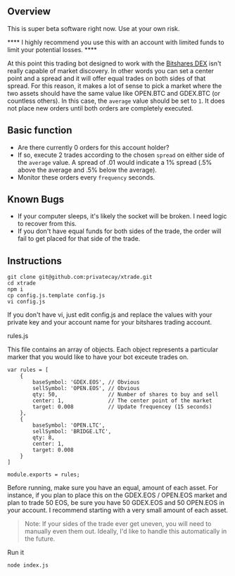 ## Overview

This is super beta software right now. Use at your own risk. 

**** I highly recommend you use this with an account with limited funds to limit your potential losses. ****

At this point this trading bot designed to work with the [Bitshares DEX](https://wallet.bitshares.org) isn't really capable of market discovery. In other words you can set a center point and a spread and it will offer equal trades on both sides of that spread. For this reason, it makes a lot of sense to pick a market where the two assets should have the same value like OPEN.BTC and GDEX.BTC (or countless others). In this case, the `average` value should be set to `1`. It does not place new orders until both orders are completely executed.

## Basic function

- Are there currently 0 orders for this account holder?
- If so, execute 2 trades according to the chosen `spread` on either side of the `average` value. A spread of .01 would indicate a 1% spread (.5% above the average and .5% below the average).
- Monitor these orders every `frequency` seconds.

## Known Bugs

- If your computer sleeps, it's likely the socket will be broken. I need logic to recover from this.
- If you don't have equal funds for both sides of the trade, the order will fail to get placed for that side of the trade.

## Instructions

```
git clone git@github.com:privatecay/xtrade.git
cd xtrade
npm i
cp config.js.template config.js
vi config.js
```

If you don't have vi, just edit config.js and replace the values with your private key and your account name for your bitshares trading account.

rules.js

This file contains an array of objects. Each object represents a particular marker that you would like to have your bot exceute trades on.
```
var rules = [
    {
        baseSymbol: 'GDEX.EOS', // Obvious
        sellSymbol: 'OPEN.EOS', // Obvious
        qty: 50,                // Number of shares to buy and sell
        center: 1,              // The center point of the market
        target: 0.008           // Update frequencey (15 seconds)
    },  
    {
        baseSymbol: 'OPEN.LTC',
        sellSymbol: 'BRIDGE.LTC',
        qty: 8,
        center: 1,
        target: 0.008
    }
]

module.exports = rules;
```

Before running, make sure you have an equal, amount of each asset. For instance, if you plan to place this on the GDEX.EOS / OPEN.EOS market and plan to trade 50 EOS, be sure you have 50 GDEX.EOS and 50 OPEN.EOS in your account. I recommend starting with a very small amount of each asset.

> Note: If your sides of the trade ever get uneven, you will need to manually even them out. Ideally, I'd like to handle this automatically in the future.

Run it
```
node index.js
```
